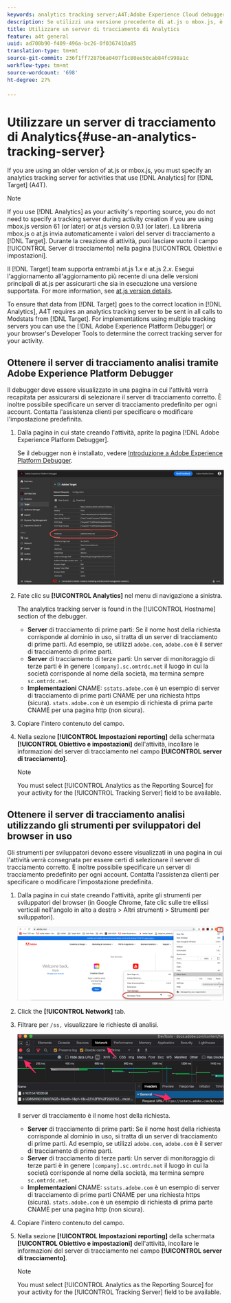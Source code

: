 ```yaml
---
keywords: analytics tracking server;A4T;Adobe Experience Cloud debugger;Adobe Experience Platform debugger;reporting source;developer tools
description: Se utilizzi una versione precedente di at.js o mbox.js, è necessario specificare un server di tracciamento di Analytics per le attività che utilizzano Analytics for Target (A4T).
title: Utilizzare un server di tracciamento di Analytics
feature: a4t general
uuid: ad700b90-f409-496a-bc26-0f0367410a85
translation-type: tm+mt
source-git-commit: 236f1ff7287b6a0407f1c80ee50cab84fc998a1c
workflow-type: tm+mt
source-wordcount: '698'
ht-degree: 27%

---
```



# Utilizzare un server di tracciamento di Analytics{#use-an-analytics-tracking-server}

If you are using an older version of at.js or mbox.js, you must specify an analytics tracking server for activities that use [!DNL Analytics] for [!DNL Target] (A4T).

>[!NOTE]
>
>If you use [!DNL Analytics] as your activity&#39;s reporting source, you do not need to specify a tracking server during activity creation if you are using mbox.js version 61 (or later) or at.js version 0.9.1 (or later). La libreria mbox.js o at.js invia automaticamente i valori del server di tracciamento a [!DNL Target]. Durante la creazione di attività, puoi lasciare vuoto il campo [!UICONTROL Server di tracciamento] nella pagina [!UICONTROL Obiettivi e impostazioni].
>
>Il [!DNL Target] team supporta entrambi at.js 1.*x* e at.js 2.*x*. Esegui l&#39;aggiornamento all&#39;aggiornamento più recente di una delle versioni principali di at.js per assicurarti che sia in esecuzione una versione supportata. For more information, see [at.js version details](/help/c-implementing-target/c-implementing-target-for-client-side-web/target-atjs-versions.md).

To ensure that data from [!DNL Target] goes to the correct location in [!DNL Analytics], A4T requires an analytics tracking server to be sent in all calls to Modstats from [!DNL Target]. For implementations using multiple tracking servers you can use the [!DNL Adobe Experience Platform Debugger] or your browser&#39;s Developer Tools to determine the correct tracking server for your activity.

## Ottenere il server di tracciamento analisi tramite Adobe Experience Platform Debugger

Il debugger deve essere visualizzato in una pagina in cui l&#39;attività verrà recapitata per assicurarsi di selezionare il server di tracciamento corretto. È inoltre possibile specificare un server di tracciamento predefinito per ogni account. Contatta l&#39;assistenza clienti per specificare o modificare l&#39;impostazione predefinita.

1. Dalla pagina in cui state creando l&#39;attività, aprite la pagina [!DNL Adobe Experience Platform Debugger].

   Se il debugger non è installato, vedere [Introduzione a Adobe Experience Platform Debugger](https://docs.adobe.com/content/help/en/platform-learn/tutorials/data-ingestion/web-sdk/introduction-to-the-experience-platform-debugger.html).

   ![](assets/Screen_DebuggerTrackServ.png)

1. Fate clic su **[!UICONTROL Analytics]** nel menu di navigazione a sinistra.

   The analytics tracking server is found in the [!UICONTROL Hostname] section of the debugger.

   * **Server** di tracciamento di prime parti: Se il nome host della richiesta corrisponde al dominio in uso, si tratta di un server di tracciamento di prime parti. Ad esempio, se utilizzi `adobe.com`, `adobe.com` è il server di tracciamento di prime parti.
   * **Server** di tracciamento di terze parti: Un server di monitoraggio di terze parti è in genere `[company].sc.omtrdc.net` il luogo in cui la società corrisponde al nome della società, ma termina sempre `sc.omtrdc.net`.
   * **Implementazioni** CNAME: `sstats.adobe.com` è un esempio di server di tracciamento di prime parti CNAME per una richiesta https (sicura). `stats.adobe.com` è un esempio di richiesta di prima parte CNAME per una pagina http (non sicura).

1. Copiare l&#39;intero contenuto del campo.

1. Nella sezione **[!UICONTROL Impostazioni reporting]** della schermata **[!UICONTROL Obiettivo e impostazioni]** dell&#39;attività, incollare le informazioni del server di tracciamento nel campo **[!UICONTROL server di tracciamento]**.

   >[!NOTE]
   >
   >You must select [!UICONTROL Analytics as the Reporting Source] for your activity for the [!UICONTROL Tracking Server] field to be available.

## Ottenere il server di tracciamento analisi utilizzando gli strumenti per sviluppatori del browser in uso

Gli strumenti per sviluppatori devono essere visualizzati in una pagina in cui l&#39;attività verrà consegnata per essere certi di selezionare il server di tracciamento corretto. È inoltre possibile specificare un server di tracciamento predefinito per ogni account. Contatta l&#39;assistenza clienti per specificare o modificare l&#39;impostazione predefinita.

1. Dalla pagina in cui state creando l&#39;attività, aprite gli strumenti per sviluppatori del browser (in Google Chrome, fate clic sulle tre ellissi verticali nell&#39;angolo in alto a destra > Altri strumenti > Strumenti per sviluppatori).

   ![Strumenti di sviluppo Chrome](/help/c-integrating-target-with-mac/a4t/assets/chrome-dev-tools.png)

1. Click the **[!UICONTROL Network]** tab.

1. Filtrare per `/ss,` visualizzare le richieste di analisi.

   ![Strumenti di sviluppo Chrome con ricerca /ss](/help/c-integrating-target-with-mac/a4t/assets/chrome-search.png)

   Il server di tracciamento è il nome host della richiesta.

   * **Server** di tracciamento di prime parti: Se il nome host della richiesta corrisponde al dominio in uso, si tratta di un server di tracciamento di prime parti. Ad esempio, se utilizzi `adobe.com`, `adobe.com` è il server di tracciamento di prime parti.
   * **Server** di tracciamento di terze parti: Un server di monitoraggio di terze parti è in genere `[company].sc.omtrdc.net` il luogo in cui la società corrisponde al nome della società, ma termina sempre `sc.omtrdc.net`.
   * **Implementazioni** CNAME: `sstats.adobe.com` è un esempio di server di tracciamento di prime parti CNAME per una richiesta https (sicura). `stats.adobe.com` è un esempio di richiesta di prima parte CNAME per una pagina http (non sicura).

1. Copiare l&#39;intero contenuto del campo.

1. Nella sezione **[!UICONTROL Impostazioni reporting]** della schermata **[!UICONTROL Obiettivo e impostazioni]** dell&#39;attività, incollare le informazioni del server di tracciamento nel campo **[!UICONTROL server di tracciamento]**.

   >[!NOTE]
   >
   >You must select [!UICONTROL Analytics as the Reporting Source] for your activity for the [!UICONTROL Tracking Server] field to be available.

